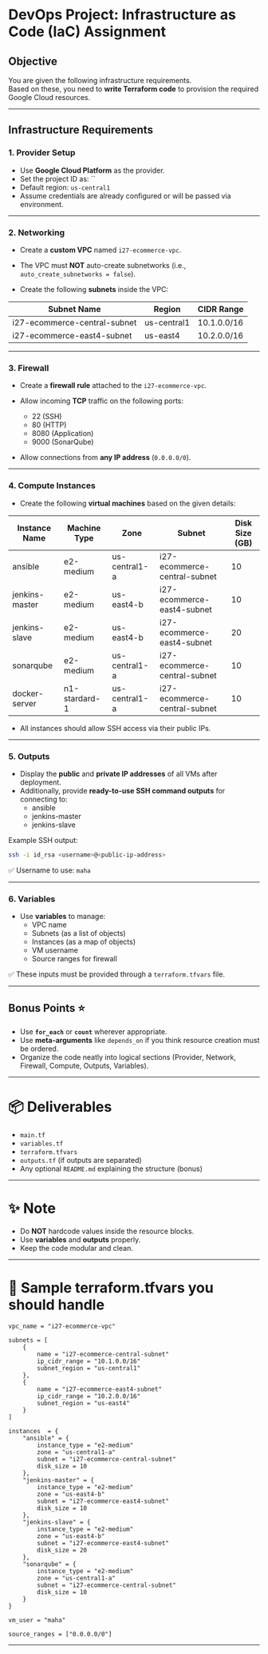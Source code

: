 
# DevOps Project: Infrastructure as Code (IaC) Assignment

## Objective
You are given the following infrastructure requirements.  
Based on these, you need to **write Terraform code** to provision the required Google Cloud resources.

---

## Infrastructure Requirements

### 1. Provider Setup
- Use **Google Cloud Platform** as the provider.
- Set the project ID as: ``
- Default region: `us-central1`
- Assume credentials are already configured or will be passed via environment.

---

### 2. Networking

- Create a **custom VPC** named `i27-ecommerce-vpc`.  
- The VPC must **NOT** auto-create subnetworks (i.e., `auto_create_subnetworks = false`).

- Create the following **subnets** inside the VPC:

| Subnet Name                    | Region        | CIDR Range    |
|---------------------------------|---------------|---------------|
| i27-ecommerce-central-subnet    | us-central1   | 10.1.0.0/16   |
| i27-ecommerce-east4-subnet      | us-east4      | 10.2.0.0/16   |

---

### 3. Firewall

- Create a **firewall rule** attached to the `i27-ecommerce-vpc`.
- Allow incoming **TCP** traffic on the following ports:
  - 22 (SSH)
  - 80 (HTTP)
  - 8080 (Application)
  - 9000 (SonarQube)

- Allow connections from **any IP address** (`0.0.0.0/0`).

---

### 4. Compute Instances

- Create the following **virtual machines** based on the given details:

| Instance Name  | Machine Type | Zone          | Subnet                          | Disk Size (GB) |
|----------------|--------------|---------------|----------------------------------|----------------|
| ansible        | e2-medium     | us-central1-a | i27-ecommerce-central-subnet     | 10             |
| jenkins-master | e2-medium     | us-east4-b    | i27-ecommerce-east4-subnet       | 10             |
| jenkins-slave  | e2-medium     | us-east4-b    | i27-ecommerce-east4-subnet       | 20             |
| sonarqube      | e2-medium     | us-central1-a | i27-ecommerce-central-subnet     | 10             |
| docker-server      | n1-stardard-1     | us-central1-a | i27-ecommerce-central-subnet     | 10             |

- All instances should allow SSH access via their public IPs.

---

### 5. Outputs

- Display the **public** and **private IP addresses** of all VMs after deployment.
- Additionally, provide **ready-to-use SSH command outputs** for connecting to:
  - ansible
  - jenkins-master
  - jenkins-slave

Example SSH output:
```bash
ssh -i id_rsa <username>@<public-ip-address>
```

✅ Username to use: `maha`

---

### 6. Variables
- Use **variables** to manage:
  - VPC name
  - Subnets (as a list of objects)
  - Instances (as a map of objects)
  - VM username
  - Source ranges for firewall

✅ These inputs must be provided through a `terraform.tfvars` file.

---

## Bonus Points ⭐
- Use **`for_each`** or **`count`** wherever appropriate.
- Use **meta-arguments** like `depends_on` if you think resource creation must be ordered.
- Organize the code neatly into logical sections (Provider, Network, Firewall, Compute, Outputs, Variables).

---

# 📦 Deliverables

- `main.tf`
- `variables.tf`
- `terraform.tfvars`
- `outputs.tf` (if outputs are separated)
- Any optional `README.md` explaining the structure (bonus)

---

# ✨ Note
- Do **NOT** hardcode values inside the resource blocks.
- Use **variables** and **outputs** properly.
- Keep the code modular and clean.

---

# 🎯 Sample terraform.tfvars you should handle

```hcl
vpc_name = "i27-ecommerce-vpc"

subnets = [
    {
        name = "i27-ecommerce-central-subnet"
        ip_cidr_range = "10.1.0.0/16"
        subnet_region = "us-central1"
    },
    {
        name = "i27-ecommerce-east4-subnet"
        ip_cidr_range = "10.2.0.0/16"
        subnet_region = "us-east4"
    }
]

instances  = {
    "ansible" = {
        instance_type = "e2-medium"
        zone = "us-central1-a"
        subnet = "i27-ecommerce-central-subnet"
        disk_size = 10
    },
    "jenkins-master" = {
        instance_type = "e2-medium"
        zone = "us-east4-b"
        subnet = "i27-ecommerce-east4-subnet"
        disk_size = 10   
    },
    "jenkins-slave" = {
        instance_type = "e2-medium"
        zone = "us-east4-b"
        subnet = "i27-ecommerce-east4-subnet"
        disk_size = 20
    },
    "sonarqube" = {
        instance_type = "e2-medium"
        zone = "us-central1-a"
        subnet = "i27-ecommerce-central-subnet"
        disk_size = 10
    }
}

vm_user = "maha"

source_ranges = ["0.0.0.0/0"]
```

---
